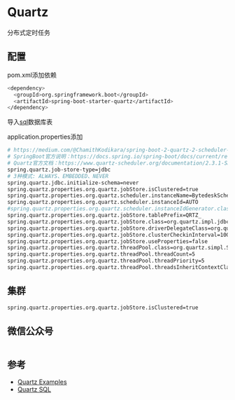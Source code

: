 # Quartz

分布式定时任务

## 配置

pom.xml添加依赖

``` bash
<dependency>
  <groupId>org.springframework.boot</groupId>
  <artifactId>spring-boot-starter-quartz</artifactId>
</dependency>
```

导入[sql](https://github.com/quartz-scheduler/quartz/blob/master/quartz-core/src/main/resources/org/quartz/impl/jdbcjobstore/)数据库表

application.properties添加

``` bash
# https://medium.com/@ChamithKodikara/spring-boot-2-quartz-2-scheduler-integration-a8eaaf850805
# SpringBoot官方说明：https://docs.spring.io/spring-boot/docs/current/reference/html/boot-features-quartz.html
# Quartz官方文档：https://www.quartz-scheduler.org/documentation/2.3.1-SNAPSHOT/tutorials/index.html
spring.quartz.job-store-type=jdbc
# 3种模式: ALWAYS、EMBEDDED、NEVER
spring.quartz.jdbc.initialize-schema=never
spring.quartz.properties.org.quartz.jobStore.isClustered=true
spring.quartz.properties.org.quartz.scheduler.instanceName=BytedeskScheduler
spring.quartz.properties.org.quartz.scheduler.instanceId=AUTO
#spring.quartz.properties.org.quartz.scheduler.instanceIdGenerator.class=io.xiaper.schedule.util.CustomQuartzInstanceIdGenerator
spring.quartz.properties.org.quartz.jobStore.tablePrefix=QRTZ_
spring.quartz.properties.org.quartz.jobStore.class=org.quartz.impl.jdbcjobstore.JobStoreTX
spring.quartz.properties.org.quartz.jobStore.driverDelegateClass=org.quartz.impl.jdbcjobstore.StdJDBCDelegate
spring.quartz.properties.org.quartz.jobStore.clusterCheckinInterval=10000
spring.quartz.properties.org.quartz.jobStore.useProperties=false
spring.quartz.properties.org.quartz.threadPool.class=org.quartz.simpl.SimpleThreadPool
spring.quartz.properties.org.quartz.threadPool.threadCount=5
spring.quartz.properties.org.quartz.threadPool.threadPriority=5
spring.quartz.properties.org.quartz.threadPool.threadsInheritContextClassLoaderOfInitializingThread=true
```

## 集群

``` bash
spring.quartz.properties.org.quartz.jobStore.isClustered=true
```

## 微信公众号

<img :src="$withBase('/image/qrcode_xiaperio_430.jpg')" style="width:250px;"/>

## 参考

- [Quartz Examples](https://github.com/quartz-scheduler/quartz/tree/master/docs/examples)
- [Quartz SQL](https://github.com/quartz-scheduler/quartz/blob/master/quartz-core/src/main/resources/org/quartz/impl/jdbcjobstore/)
